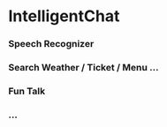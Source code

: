# IntelligentChat
### Speech Recognizer
### Search Weather / Ticket / Menu ...
### Fun Talk
### ...
